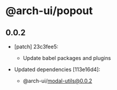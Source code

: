 # @arch-ui/popout

## 0.0.2
- [patch] 23c3fee5:

  - Update babel packages and plugins

- Updated dependencies [113e16d4]:
  - @arch-ui/modal-utils@0.0.2
